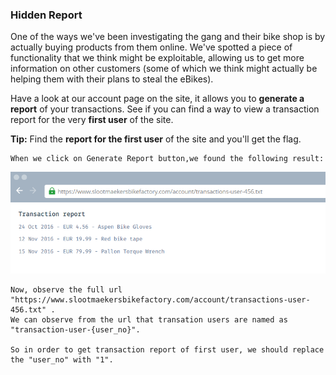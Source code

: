 ### Hidden Report

One of the ways we've been investigating the gang and their bike shop is by actually buying products from them online. We've spotted a piece of functionality that we think might be exploitable, allowing us to get more information on other customers (some of which we think might actually be helping them with their plans to steal the eBikes).

Have a look at our account page on the site, it allows you to **generate a report** of your transactions. See if you can find a way to view a transaction report for the very **first user** of the site.

**Tip:** Find the **report for the first user** of the site and you'll get the flag.

```
When we click on Generate Report button,we found the following result:
```

![image](img/c08image.png)

```
Now, observe the full url "https://www.slootmaekersbikefactory.com/account/transactions-user-456.txt" .
We can observe from the url that transation users are named as "transaction-user-{user_no}".

So in order to get transaction report of first user, we should replace the "user_no" with "1".